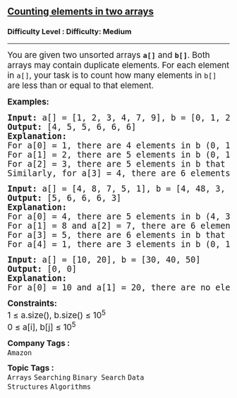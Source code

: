 <h2><a href="https://www.geeksforgeeks.org/problems/counting-elements-in-two-arrays/1?page=2&difficulty=Medium&status=unsolved&sortBy=submissions">Counting elements in two arrays</a></h2><h3>Difficulty Level : Difficulty: Medium</h3><hr><div class="problems_problem_content__Xm_eO"><p><span style="font-size: 14pt;">You are given two unsorted arrays <strong><code>a[]</code></strong> and <strong><code>b[]</code></strong>. Both arrays may contain duplicate elements. For each element in <code>a[]</code>, your task is to count how many elements in <code>b[]</code> are less than or equal to that element.</span></p>
<p><span style="font-size: 14pt;"><strong>Examples:</strong></span></p>
<pre><span style="font-size: 14pt;"><strong>Input:</strong> a[] = [1, 2, 3, 4, 7, 9], b = [0, 1, 2, 1, 1, 4]
<strong>Output: </strong>[4, 5, 5, 6, 6, 6]<strong>
Explanation: </strong>
For a[0] = 1, there are 4 elements in b (0, 1, 1, 1) that are ≤ 1.
For a[1] = 2, there are 5 elements in b (0, 1, 1, 1, 2) that are ≤ 2.
For a[2] = 3, there are 5 elements in b that are ≤ 3.
Similarly, for a[3] = 4, there are 6 elements in b that are ≤ 4, and for a[4] = 7 and a[5] = 9, there are also 6 elements in b that are ≤ 7 and ≤ 9, respectively.</span></pre>
<pre><span style="font-size: 14pt;"><strong>Input:</strong> a[] = [4, 8, 7, 5, 1], b = [4, 48, 3, 0, 1, 1, 5]
<strong>Output: </strong>[5, 6, 6, 6, 3]
<strong>Explanation: <br></strong>For a[0] = 4, there are 5 elements in b (4, 3, 0, 1, 1) that are ≤ 4.
For a[1] = 8 and a[2] = 7, there are 6 elements in b that are ≤ 8 and ≤ 7.
For a[3] = 5, there are 6 elements in b that are ≤ 5.
For a[4] = 1, there are 3 elements in b (0, 1, 1) that are ≤ 1.</span></pre>
<pre><span style="font-size: 14pt;"><strong>Input:</strong> a[] = [10, 20], b = [30, 40, 50]
<strong>Output: </strong>[0, 0]
<strong>Explanation: <br></strong>For a[0] = 10 and a[1] = 20, there are no elements in b that are less than or equal to 10 or 20. Hence, the output is [0, 0].</span></pre>
<p><span style="font-size: 14pt;"><strong>Constraints:</strong><br>1 ≤ a.size(), b.size() ≤ 10<sup>5</sup><br>0 ≤ a[i], b[j] ≤ 10<sup>5</sup></span></p></div><p><span style=font-size:18px><strong>Company Tags : </strong><br><code>Amazon</code>&nbsp;<br><p><span style=font-size:18px><strong>Topic Tags : </strong><br><code>Arrays</code>&nbsp;<code>Searching</code>&nbsp;<code>Binary Search</code>&nbsp;<code>Data Structures</code>&nbsp;<code>Algorithms</code>&nbsp;